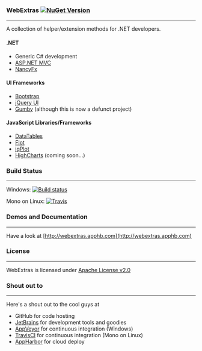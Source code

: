 ### WebExtras  [![NuGet Version](https://img.shields.io/nuget/v/WebExtras.svg?style=flat)](https://www.nuget.org/packages/WebExtras/) 
---
A collection of helper/extension methods for .NET developers.

#### .NET 
* Generic C# development
* [ASP.NET MVC](http://www.asp.net/mvc)
* [NancyFx](http://nancyfx.org/)

#### UI Frameworks
* [Bootstrap](http://getbootstrap.com)
* [jQuery UI](https://jqueryui.com)
* [Gumby](http://www.gumbyframework.com) (although this is now a defunct project)

#### JavaScript Libraries/Frameworks
* [DataTables](https://datatables.net)
* [Flot](http://www.flotcharts.org)
* [jqPlot](http://www.jqplot.com)
* [HighCharts](http://www.highcharts.com) (coming soon...)

### Build Status
---
Windows: [![Build status](https://ci.appveyor.com/api/projects/status/9c4s5yu5hjptvnwn?svg=true)](https://ci.appveyor.com/project/monemihir/webextras)

Mono on Linux: [![Travis](https://travis-ci.org/monemihir/webextras.svg?branch=master)](https://travis-ci.org/monemihir/webextras)

### Demos and Documentation
---
Have a look at [http://webextras.apphb.com](http://webextras.apphb.com)

### License
---
WebExtras is licensed under [Apache License v2.0](http://www.apache.org/licenses/LICENSE-2.0.html)

### Shout out to
---
Here's a shout out to the cool guys at
* GitHub for code hosting
* [JetBrains](https://www.jetbrains.com) for development tools and goodies
* [AppVeyor](https://www.appveyor.com) for continuous integration (Windows)
* [TravisCI](https://travic-ci.org) for continuous integration (Mono on Linux)
* [AppHarbor](https://www.appharbor.com) for cloud deploy 
